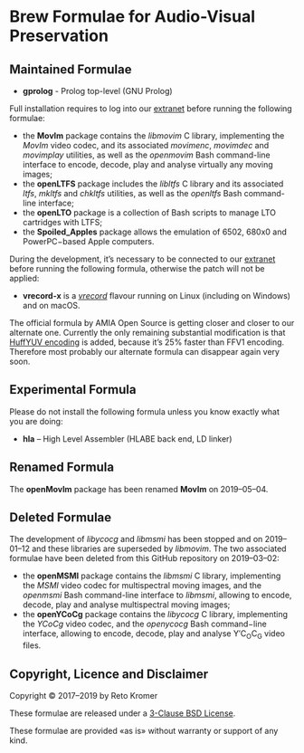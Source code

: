 # Brew Formulae for Audio-Visual Preservation

## Maintained Formulae

- **gprolog** - Prolog top-level (GNU Prolog)

Full installation requires to log into our [extranet](https://reto.ch/cgi-bin/login.pl) before running the following formulae:

- the **MovIm** package contains the _libmovim_ C library, implementing the _MovIm_ video codec, and its associated _movimenc_, _movimdec_ and _movimplay_ utilities, as well as the _openmovim_ Bash command-line interface to encode, decode, play and analyse virtually any moving images;
- the **openLTFS** package includes the _libltfs_ C library and its associated _ltfs_, _mkltfs_ and _chkltfs_ utilities, as well as the _openltfs_ Bash command-line interface;
- the **openLTO** package is a collection of Bash scripts to manage LTO cartridges with LTFS;
- the **Spoiled\_Apples** package allows the emulation of 6502, 680x0 and PowerPC−based Apple computers.

During the development, it’s necessary to be connected to our [extranet](https://reto.ch/cgi-bin/login.pl) before running the following formula, otherwise the patch will not be applied:

- **vrecord-x** is a [_vrecord_](https://github.com/amiaopensource/vrecord) flavour running on Linux (including on Windows) and on macOS.

The official formula by AMIA Open Source is getting closer and closer to our alternate one. Currently the only remaining substantial modification is that [HuffYUV encoding](https://github.com/amiaopensource/vrecord/issues/366) is added, because it’s 25% faster than FFV1 encoding. Therefore most probably our alternate formula can disappear again very soon.

## Experimental Formula

Please do not install the following formula unless you know exactly what you are doing:

- **hla** – High Level Assembler (HLABE back end, LD linker)

## Renamed Formula

The **openMovIm** package has been renamed **MovIm** on 2019–05–04.

## Deleted Formulae

The development of _libycocg_ and _libmsmi_ has been stopped and on 2019–01–12 and these libraries are superseded by _libmovim_. The two associated formulae have been deleted from this GitHub repository on 2019–03–02:

- the **openMSMI** package contains the _libmsmi_ C library, implementing the _MSMI_ video codec for multispectral moving images, and the _openmsmi_ Bash command-line interface to _libmsmi_, allowing to encode, decode, play and analyse multispectral moving images;
- the **openYCoCg** package contains the _libycocg_ C library, implementing the _YCoCg_ video codec, and the _openycocg_ Bash command−line interface, allowing to encode, decode, play and analyse Y′C<sub>O</sub>C<sub>G</sub> video files.

## Copyright, Licence and Disclaimer

Copyright © 2017–2019 by Reto Kromer

These formulae are released under a [3-Clause BSD License](https://opensource.org/licenses/BSD-3-Clause).

These formulae are provided «as is» without warranty or support of any kind.
